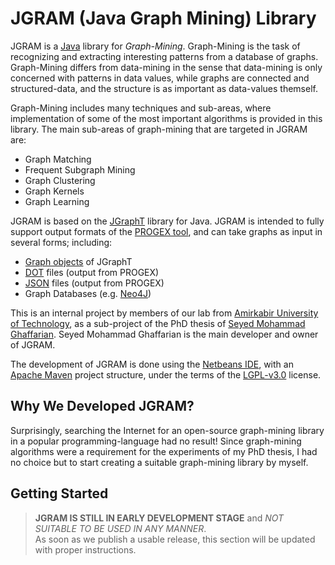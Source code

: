 # JGRAM (Java Graph Mining) Library

JGRAM is a [Java](https://en.wikipedia.org/wiki/Java_(programming_language)) library for *Graph-Mining*. Graph-Mining is the task of recognizing and extracting 
interesting patterns from a database of graphs. Graph-Mining differs from data-mining in the sense that data-mining is only concerned with patterns in data values, while graphs are connected and structured-data, and the structure is as important as data-values themself.

Graph-Mining includes many techniques and sub-areas, where implementation of some of the most important algorithms is provided in this library. The main sub-areas of graph-mining that are targeted in JGRAM are:
 - Graph Matching
 - Frequent Subgraph Mining
 - Graph Clustering
 - Graph Kernels
 - Graph Learning

JGRAM is based on the [JGraphT](https://jgrapht.org) library for Java. 
JGRAM is intended to fully support output formats of the [PROGEX tool](https://github.com/ghaffarian/progex), and can take graphs as input in several forms; including:
 - [Graph objects](https://jgrapht.org/javadoc/org/jgrapht/Graph.html) of JGraphT
 - [DOT](https://en.wikipedia.org/wiki/DOT_\(graph_description_language\)) files (output from PROGEX)
 - [JSON](https://en.wikipedia.org/wiki/JSON) files (output from PROGEX)
 - Graph Databases (e.g. [Neo4J](https://neo4j.com))

This is an internal project by members of our lab from [Amirkabir University of Technology](http://aut.ac.ir), as a sub-project of the PhD thesis of [Seyed Mohammad Ghaffarian](http://linkedin.com/in/smghaffarian). Seyed Mohammad Ghaffarian is the main developer and owner of JGRAM.

The development of JGRAM is done using the [Netbeans IDE](https://netbeans.org), with an [Apache Maven](https://maven.apache.org) project structure, under the terms of the [LGPL-v3.0](https://www.gnu.org/licenses/lgpl-3.0.en.html) license.


## Why We Developed JGRAM?

Surprisingly, searching the Internet for an open-source graph-mining library in a popular 
programming-language had no result! Since graph-mining algorithms were a requirement for 
the experiments of my PhD thesis, I had no choice but to start creating a suitable graph-mining 
library by myself.


## Getting Started

> **JGRAM IS STILL IN EARLY DEVELOPMENT STAGE** and *NOT SUITABLE TO BE USED IN ANY MANNER*. \
> As soon as we publish a usable release, this section will be updated with proper instructions.
